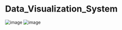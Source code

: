 # Data_Visualization_System
![image](https://github.com/tiakoe/Data_Visualization_System/tree/master/result_gif/GIF.gif)
![image](https://github.com/tiakoe/Data_Visualization_System/tree/master/result_gif/GIF2.gif)
